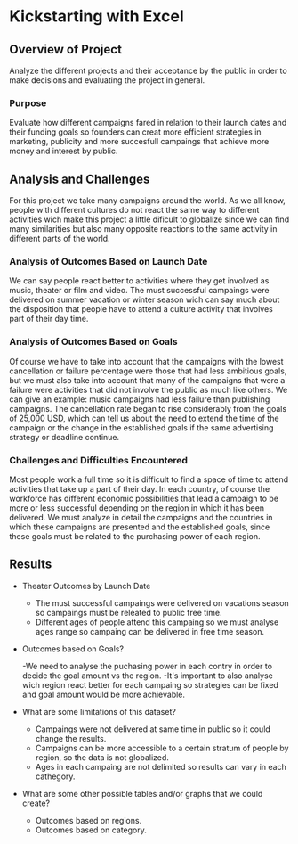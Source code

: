 # Kickstarting with Excel

## Overview of Project
Analyze the different projects and their acceptance by the public in order to make decisions and evaluating the project in general.

### Purpose
Evaluate how different campaigns fared in relation to their launch dates and their funding goals so founders can creat more efficient strategies in marketing, publicity and more succesfull campaings that achieve more money and interest by public.

## Analysis and Challenges
For this project we take many campaigns around the world. As we all know, people with different cultures do not react the same way to different activities wich make this project a little dificult to globalize since we can find many similarities but also many opposite reactions to the same activity in different parts of the world.

### Analysis of Outcomes Based on Launch Date
We can say people react better to activities where they get involved as music, theater or film and video. The must successful campaings were delivered on summer vacation or winter season wich can say much about the disposition that people have to attend a culture activity that involves part of their day time.


### Analysis of Outcomes Based on Goals
Of course we have to take into account that the campaigns with the lowest cancellation or failure percentage were those that had less ambitious goals, but we must also take into account that many of the campaigns that were a failure were activities that did not involve the public as much like others. We can give an example:
music campaigns had less failure than publishing campaigns.
The cancellation rate began to rise considerably from the goals of 25,000 USD, which can tell us about the need to extend the time of the campaign or the change in the established goals if the same advertising strategy or deadline continue.

### Challenges and Difficulties Encountered
Most people work a full time so it is difficult to find a space of time to attend activities that take up a part of their day. In each country, of course the workforce has different economic possibilities that lead a campaign to be more or less successful depending on the region in which it has been delivered.
We must analyze in detail the campaigns and the countries in which these campaigns are presented and the established goals, since these goals must be related to the purchasing power of each region.

## Results

- Theater Outcomes by Launch Date

    - The must successful campaings were delivered on vacations season so campaings must be releated to public free time.
    - Different ages of people attend this campaing so we must analyse ages range so campaing can be delivered in free time season.

- Outcomes based on Goals?

    -We need to analyse the puchasing power in each contry in order to decide the goal amount vs the region.
    -It's important to also analyse wich region react better for each campaing so strategies can be fixed and goal amount would be more achievable. 

- What are some limitations of this dataset?

  - Campaings were not delivered at same time in public so it could change the results. 
  - Campaigns can be more accessible to a certain stratum of people by region, so the data is not globalized.
  - Ages in each campaing are not delimited so results can vary in each cathegory. 

- What are some other possible tables and/or graphs that we could create?

  - Outcomes based on regions.
  - Outcomes based on category.
 
